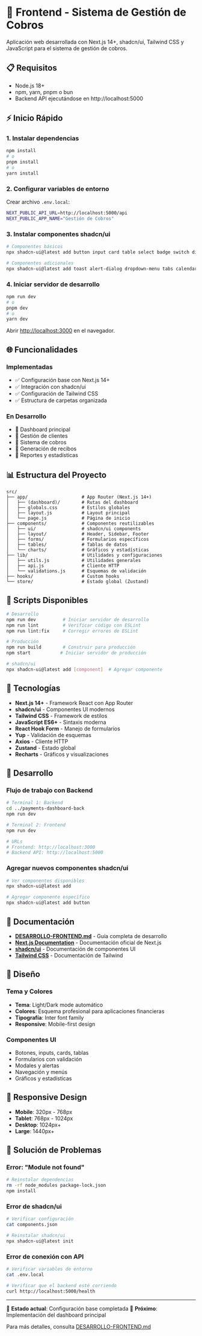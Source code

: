 # 🎨 Frontend - Sistema de Gestión de Cobros

Aplicación web desarrollada con Next.js 14+, shadcn/ui, Tailwind CSS y JavaScript para el sistema de gestión de cobros.

## 📋 Requisitos

- Node.js 18+
- npm, yarn, pnpm o bun
- Backend API ejecutándose en http://localhost:5000

## ⚡ Inicio Rápido

### 1. Instalar dependencias
```bash
npm install
# o
pnpm install
# o
yarn install
```

### 2. Configurar variables de entorno
Crear archivo `.env.local`:
```bash
NEXT_PUBLIC_API_URL=http://localhost:5000/api
NEXT_PUBLIC_APP_NAME="Gestión de Cobros"
```

### 3. Instalar componentes shadcn/ui
```bash
# Componentes básicos
npx shadcn-ui@latest add button input card table select badge switch dialog form

# Componentes adicionales
npx shadcn-ui@latest add toast alert-dialog dropdown-menu tabs calendar
```

### 4. Iniciar servidor de desarrollo
```bash
npm run dev
# o
pnpm dev
# o
yarn dev
```

Abrir [http://localhost:3000](http://localhost:3000) en el navegador.

## 🌐 Funcionalidades

### Implementadas
- ✅ Configuración base con Next.js 14+
- ✅ Integración con shadcn/ui
- ✅ Configuración de Tailwind CSS
- ✅ Estructura de carpetas organizada

### En Desarrollo
- 🔄 Dashboard principal
- 🔄 Gestión de clientes
- 🔄 Sistema de cobros
- 🔄 Generación de recibos
- 🔄 Reportes y estadísticas

## 📊 Estructura del Proyecto

```
src/
├── app/                    # App Router (Next.js 14+)
│   ├── (dashboard)/        # Rutas del dashboard
│   ├── globals.css         # Estilos globales
│   ├── layout.js           # Layout principal
│   └── page.js             # Página de inicio
├── components/             # Componentes reutilizables
│   ├── ui/                 # shadcn/ui components
│   ├── layout/             # Header, Sidebar, Footer
│   ├── forms/              # Formularios específicos
│   ├── tables/             # Tablas de datos
│   └── charts/             # Gráficos y estadísticas
├── lib/                    # Utilidades y configuraciones
│   ├── utils.js            # Utilidades generales
│   ├── api.js              # Cliente HTTP
│   └── validations.js      # Esquemas de validación
├── hooks/                  # Custom hooks
└── store/                  # Estado global (Zustand)
```

## 🔧 Scripts Disponibles

```bash
# Desarrollo
npm run dev          # Iniciar servidor de desarrollo
npm run lint         # Verificar código con ESLint
npm run lint:fix     # Corregir errores de ESLint

# Producción
npm run build        # Construir para producción
npm start           # Iniciar servidor de producción

# shadcn/ui
npx shadcn-ui@latest add [component]  # Agregar componente
```

## 🎯 Tecnologías

- **Next.js 14+** - Framework React con App Router
- **shadcn/ui** - Componentes UI modernos
- **Tailwind CSS** - Framework de estilos
- **JavaScript ES6+** - Sintaxis moderna
- **React Hook Form** - Manejo de formularios
- **Yup** - Validación de esquemas
- **Axios** - Cliente HTTP
- **Zustand** - Estado global
- **Recharts** - Gráficos y visualizaciones

## 🚀 Desarrollo

### Flujo de trabajo con Backend
```bash
# Terminal 1: Backend
cd ../payments-dashboard-back
npm run dev

# Terminal 2: Frontend
npm run dev

# URLs
# Frontend: http://localhost:3000
# Backend API: http://localhost:5000
```

### Agregar nuevos componentes shadcn/ui
```bash
# Ver componentes disponibles
npx shadcn-ui@latest add

# Agregar componente específico
npx shadcn-ui@latest add button
```

## 📖 Documentación

- **[DESARROLLO-FRONTEND.md](./DESARROLLO-FRONTEND.md)** - Guía completa de desarrollo
- **[Next.js Documentation](https://nextjs.org/docs)** - Documentación oficial de Next.js
- **[shadcn/ui](https://ui.shadcn.com/)** - Documentación de componentes UI
- **[Tailwind CSS](https://tailwindcss.com/docs)** - Documentación de Tailwind

## 🎨 Diseño

### Tema y Colores
- **Tema**: Light/Dark mode automático
- **Colores**: Esquema profesional para aplicaciones financieras
- **Tipografía**: Inter font family
- **Responsive**: Mobile-first design

### Componentes UI
- Botones, inputs, cards, tablas
- Formularios con validación
- Modales y alertas
- Navegación y menús
- Gráficos y estadísticas

## 📱 Responsive Design

- **Mobile**: 320px - 768px
- **Tablet**: 768px - 1024px
- **Desktop**: 1024px+
- **Large**: 1440px+

## 🚨 Solución de Problemas

### Error: "Module not found"
```bash
# Reinstalar dependencias
rm -rf node_modules package-lock.json
npm install
```

### Error de shadcn/ui
```bash
# Verificar configuración
cat components.json

# Reinstalar shadcn/ui
npx shadcn-ui@latest init
```

### Error de conexión con API
```bash
# Verificar variables de entorno
cat .env.local

# Verificar que el backend esté corriendo
curl http://localhost:5000/health
```

---

🎯 **Estado actual**: Configuración base completada
📅 **Próximo**: Implementación del dashboard principal

Para más detalles, consulta [DESARROLLO-FRONTEND.md](./DESARROLLO-FRONTEND.md)
